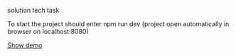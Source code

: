 solution tech task

To start the project should enter npm run dev (project open automatically in browser on localhost:8080)

[Show demo](https://kotaleksei.github.io/tech_task_ciklum/)